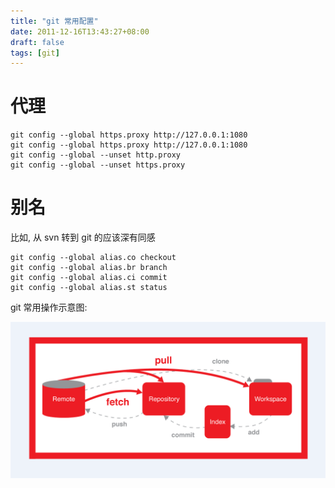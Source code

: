 ```yaml
---
title: "git 常用配置"
date: 2011-12-16T13:43:27+08:00
draft: false
tags: [git]
---
```


# 代理

```Shell
git config --global https.proxy http://127.0.0.1:1080
git config --global https.proxy http://127.0.0.1:1080
git config --global --unset http.proxy
git config --global --unset https.proxy
```



# 别名

比如,  从 svn 转到 git 的应该深有同感

```Shell
git config --global alias.co checkout
git config --global alias.br branch
git config --global alias.ci commit
git config --global alias.st status
```


git 常用操作示意图:

![1576475173484](./git-alias.assets/1576475173484.png)